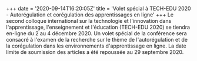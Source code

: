 +++
date = '2020-09-14T16:20:05Z'
title = 'Volet spécial à TECH-EDU 2020 - Autorégulation et corégulation des apprentissages en ligne'
+++
Le second colloque international sur la technologie et l'innovation dans l'apprentissage, l'enseignement et l'éducation (TECH-EDU 2020) se tiendra en-ligne du 2 au 4 décembre 2020. Un volet spécial de la conférence sera consacré à l'examen de la recherche sur le thème de l'autorégulation et de la corégulation dans les environnements d'apprentissage en ligne. La date limite de soumission des articles a été repoussée au 29 septembre 2020.
